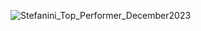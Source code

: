 ![Stefanini_Top_Performer_December2023](https://github.com/CyberCraftAnj/CyberCraftAnj/assets/145757248/223cc6b7-c8b5-4394-b4b1-2651b71238c0)
